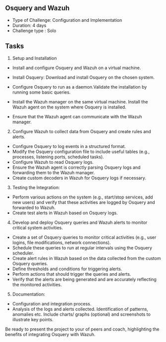 ## Osquery and Wazuh

- Type of Challenge: Configuration and Implementation
- Duration: 4 days
- Challenge type : Solo

## Tasks

1. Setup and Installation
- Install and configure Osquery and Wazuh on a virtual machine.

- Install Osquery: Download and install Osquery on the chosen system.
- Configure Osquery to run as a daemon.Validate the installation by running some basic queries.

- Install the Wazuh manager on the same virtual machine.
Install the Wazuh agent on the system where Osquery is installed.

- Ensure that the Wazuh agent can communicate with the Wazuh manager.


2. Configure Wazuh to collect data from Osquery and create rules and alerts.

- Configure Osquery to log events in a structured format.
- Modify the Osquery configuration file to include useful tables (e.g., processes, listening ports, scheduled tasks).
- Configure Wazuh to read Osquery logs.
- Ensure the Wazuh agent is correctly parsing Osquery logs and forwarding them to the Wazuh manager.
- Create custom decoders in Wazuh for Osquery logs if necessary.

3. Testing the Integration:

- Perform various actions on the system (e.g., start/stop services, add new users) and verify that these activities are logged by Osquery and forwarded to Wazuh.
- Create test alerts in Wazuh based on Osquery logs.

4. Develop and deploy Osquery queries and Wazuh alerts to monitor critical system activities.

- Create a set of Osquery queries to monitor critical activities (e.g., user logins, file modifications, network connections).
- Schedule these queries to run at regular intervals using the Osquery scheduler.
- Create alert rules in Wazuh based on the data collected from the custom Osquery queries.
- Define thresholds and conditions for triggering alerts.
- Perform actions that should trigger the queries and alerts.
- Verify that the alerts are being generated and are accurately reflecting the monitored activities.

5. Documentation:

- Configuration and integration process.
- Analysis of the logs and alerts collected.
Identification of patterns, anomalies etc. Include charts/ graphs (optional) and screenshots to illustrate key points.

Be ready to present the project to your of peers and coach, highlighting the benefits of integrating Osquery with Wazuh.
